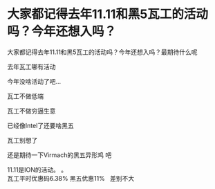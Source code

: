 # 大家都记得去年11.11和黑5瓦工的活动吗？今年还想入吗？


大家都记得去年11.11和黑5瓦工的活动吗？今年还想入吗？最期待什么呢

去年瓦工哪有活动

今年没啥活动了吧…

瓦工不做低端

瓦工不做穷逼生意

已经像Intel了还要啥黑五

瓦工别想了<img src="static/image/smiley/yct/022.gif" smilieid="42" border="0" alt="" />

还是期待一下Virmach的黑五异形鸡 吧

11.11是ION的活动。 。<br />
瓦工平时优惠码6.38% 黑五优惠11%&nbsp; &nbsp;差别不大
